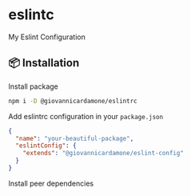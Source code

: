 # eslintc

My Eslint Configuration

## :package: Installation

Install package

```bash
npm i -D @giovannicardamone/eslintrc
```

Add eslintrc configuration in your `package.json`

```json
{
  "name": "your-beautiful-package",
  "eslintConfig": {
    "extends": "@giovannicardamone/eslint-config"
  }
}
```

Install peer dependencies

```bash

```
